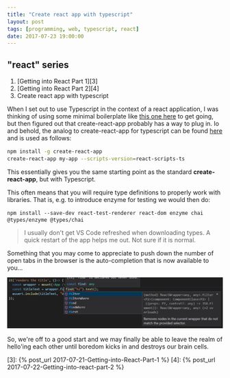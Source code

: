 ```yaml
---
title: "Create react app with typescript"
layout: post
tags: [programming, web, typescript, react]
date: 2017-07-23 19:00:00
---
```


## "react" series
1. [Getting into React Part 1][3]
1. [Getting into React Part 2][4]
1. Create react app with typescript

When I set out to use Typescript in the context of a react application, I was thinking of using some minimal boilerplate
like [this one here][1] to get going, but then figured out that create-react-app probably has a way to plug in. Io and behold, the analog to create-react-app for typescript can be found [here][2] and is used as follows:

```bash
npm install -g create-react-app
create-react-app my-app --scripts-version=react-scripts-ts
```

This essentially gives you the same starting point as the standard __create-react-app__, but with Typescript.

This often means that you will require type definitions to properly work with libraries. That is, e.g. to introduce enzyme for testing we would then do:

```
npm install --save-dev react-test-renderer react-dom enzyme chai @types/enzyme @types/chai
```

> I usually don't get VS Code refreshed when downloading types. 
> A quick restart of the app helps me out. Not sure if it is normal.

Something that you may come to appreciate to push down the number of open tabs in the browser is the auto-completion that is now available to you...

![ts auto-complete](/public/assets/cra-ts-autocomplete.png)

So, we're off to a good start and we may finally be able to leave the realm of hello'ing each other until boredom kicks in and destroys our brain cells.

[1]: https://github.com/Glavin001/react-hot-ts
[2]: https://github.com/wmonk/create-react-app-typescript
[3]: {% post_url 2017-07-21-Getting-into-React-Part-1 %}
[4]: {% post_url 2017-07-22-Getting-into-react-part-2 %}
